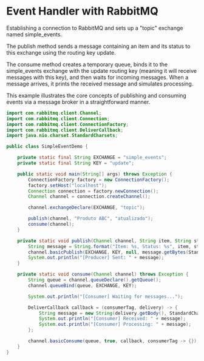 # Event Handler with RabbitMQ

Establishing a connection to RabbitMQ and sets up a "topic" exchange named simple_events.

The publish method sends a message containing an item and its status to this exchange using the routing key update.

The consume method creates a temporary queue, binds it to the simple_events exchange with the update routing key (meaning it will receive messages with this key), and then waits for incoming messages. When a message arrives, it prints the received message and simulates processing.

This example illustrates the core concepts of publishing and consuming events via a message broker in a straightforward manner.

```java
import com.rabbitmq.client.Channel;
import com.rabbitmq.client.Connection;
import com.rabbitmq.client.ConnectionFactory;
import com.rabbitmq.client.DeliverCallback;
import java.nio.charset.StandardCharsets;

public class SimpleEventDemo {

    private static final String EXCHANGE = "simple_events";
    private static final String KEY = "update";

    public static void main(String[] args) throws Exception {
        ConnectionFactory factory = new ConnectionFactory();
        factory.setHost("localhost");
        Connection connection = factory.newConnection();
        Channel channel = connection.createChannel();

        channel.exchangeDeclare(EXCHANGE, "topic");

        publish(channel, "Produto ABC", "atualizado");
        consume(channel);
    }

    private static void publish(Channel channel, String item, String status) throws Exception {
        String message = String.format("Item: %s, Status: %s", item, status);
        channel.basicPublish(EXCHANGE, KEY, null, message.getBytes(StandardCharsets.UTF_8));
        System.out.println("[Producer] Sent: " + message);
    }

    private static void consume(Channel channel) throws Exception {
        String queue = channel.queueDeclare().getQueue();
        channel.queueBind(queue, EXCHANGE, KEY);

        System.out.println("[Consumer] Waiting for messages...");

        DeliverCallback callback = (consumerTag, delivery) -> {
            String message = new String(delivery.getBody(), StandardCharsets.UTF_8);
            System.out.println("[Consumer] Received: " + message);
            System.out.println("[Consumer] Processing: " + message);
        };

        channel.basicConsume(queue, true, callback, consumerTag -> {});
    }
}
```